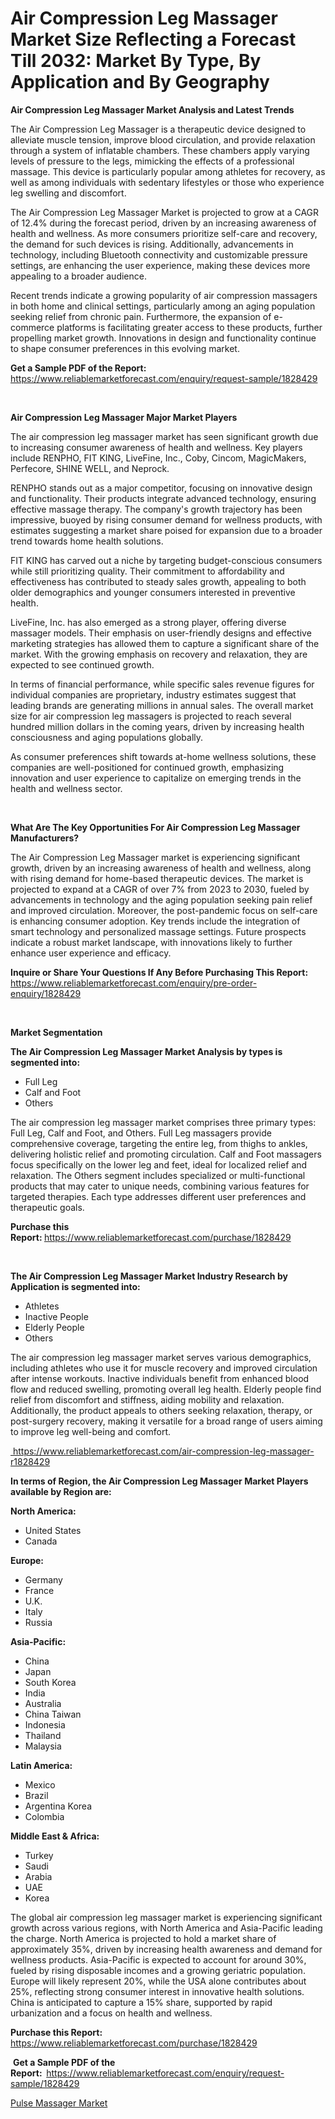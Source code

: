 <p><h1>Air Compression Leg Massager Market Size Reflecting a Forecast Till 2032: Market By Type, By Application and By Geography</h1></p><p><strong>Air Compression Leg Massager Market Analysis and Latest Trends</strong></p>
<p><p>The Air Compression Leg Massager is a therapeutic device designed to alleviate muscle tension, improve blood circulation, and provide relaxation through a system of inflatable chambers. These chambers apply varying levels of pressure to the legs, mimicking the effects of a professional massage. This device is particularly popular among athletes for recovery, as well as among individuals with sedentary lifestyles or those who experience leg swelling and discomfort.</p><p>The Air Compression Leg Massager Market is projected to grow at a CAGR of 12.4% during the forecast period, driven by an increasing awareness of health and wellness. As more consumers prioritize self-care and recovery, the demand for such devices is rising. Additionally, advancements in technology, including Bluetooth connectivity and customizable pressure settings, are enhancing the user experience, making these devices more appealing to a broader audience.</p><p>Recent trends indicate a growing popularity of air compression massagers in both home and clinical settings, particularly among an aging population seeking relief from chronic pain. Furthermore, the expansion of e-commerce platforms is facilitating greater access to these products, further propelling market growth. Innovations in design and functionality continue to shape consumer preferences in this evolving market.</p></p>
<p><strong>Get a Sample PDF of the Report:&nbsp;</strong> <a href="https://www.reliablemarketforecast.com/enquiry/request-sample/1828429?utm_campaign=2011&utm_medium=2&utm_source=Github&utm_content=ia&utm_term=07022025&utm_id=air-compression-leg-massager">https://www.reliablemarketforecast.com/enquiry/request-sample/1828429</a></p>
<p>&nbsp;</p>
<p><strong>Air Compression Leg Massager Major Market Players</strong></p>
<p><p>The air compression leg massager market has seen significant growth due to increasing consumer awareness of health and wellness. Key players include RENPHO, FIT KING, LiveFine, Inc., Coby, Cincom, MagicMakers, Perfecore, SHINE WELL, and Neprock. </p><p>RENPHO stands out as a major competitor, focusing on innovative design and functionality. Their products integrate advanced technology, ensuring effective massage therapy. The company's growth trajectory has been impressive, buoyed by rising consumer demand for wellness products, with estimates suggesting a market share poised for expansion due to a broader trend towards home health solutions.</p><p>FIT KING has carved out a niche by targeting budget-conscious consumers while still prioritizing quality. Their commitment to affordability and effectiveness has contributed to steady sales growth, appealing to both older demographics and younger consumers interested in preventive health.</p><p>LiveFine, Inc. has also emerged as a strong player, offering diverse massager models. Their emphasis on user-friendly designs and effective marketing strategies has allowed them to capture a significant share of the market. With the growing emphasis on recovery and relaxation, they are expected to see continued growth.</p><p>In terms of financial performance, while specific sales revenue figures for individual companies are proprietary, industry estimates suggest that leading brands are generating millions in annual sales. The overall market size for air compression leg massagers is projected to reach several hundred million dollars in the coming years, driven by increasing health consciousness and aging populations globally.</p><p>As consumer preferences shift towards at-home wellness solutions, these companies are well-positioned for continued growth, emphasizing innovation and user experience to capitalize on emerging trends in the health and wellness sector.</p></p>
<p>&nbsp;</p>
<p><strong>What Are The Key Opportunities For Air Compression Leg Massager Manufacturers?</strong></p>
<p><p>The Air Compression Leg Massager market is experiencing significant growth, driven by an increasing awareness of health and wellness, along with rising demand for home-based therapeutic devices. The market is projected to expand at a CAGR of over 7% from 2023 to 2030, fueled by advancements in technology and the aging population seeking pain relief and improved circulation. Moreover, the post-pandemic focus on self-care is enhancing consumer adoption. Key trends include the integration of smart technology and personalized massage settings. Future prospects indicate a robust market landscape, with innovations likely to further enhance user experience and efficacy.</p></p>
<p><strong>Inquire or Share Your Questions If Any Before Purchasing This Report:</strong> <a href="https://www.reliablemarketforecast.com/enquiry/pre-order-enquiry/1828429?utm_campaign=2011&utm_medium=2&utm_source=Github&utm_content=ia&utm_term=07022025&utm_id=air-compression-leg-massager">https://www.reliablemarketforecast.com/enquiry/pre-order-enquiry/1828429</a></p>
<p>&nbsp;</p>
<p><strong>Market Segmentation</strong></p>
<p><strong>The Air Compression Leg Massager Market Analysis by types is segmented into:</strong></p>
<p><ul><li>Full Leg</li><li>Calf and Foot</li><li>Others</li></ul></p>
<p><p>The air compression leg massager market comprises three primary types: Full Leg, Calf and Foot, and Others. Full Leg massagers provide comprehensive coverage, targeting the entire leg, from thighs to ankles, delivering holistic relief and promoting circulation. Calf and Foot massagers focus specifically on the lower leg and feet, ideal for localized relief and relaxation. The Others segment includes specialized or multi-functional products that may cater to unique needs, combining various features for targeted therapies. Each type addresses different user preferences and therapeutic goals.</p></p>
<p><strong>Purchase this Report:&nbsp;</strong><a href="https://www.reliablemarketforecast.com/purchase/1828429?utm_campaign=2011&utm_medium=2&utm_source=Github&utm_content=ia&utm_term=07022025&utm_id=air-compression-leg-massager">https://www.reliablemarketforecast.com/purchase/1828429</a></p>
<p>&nbsp;</p>
<p><strong>The Air Compression Leg Massager Market Industry Research by Application is segmented into:</strong></p>
<p><ul><li>Athletes</li><li>Inactive People</li><li>Elderly People</li><li>Others</li></ul></p>
<p><p>The air compression leg massager market serves various demographics, including athletes who use it for muscle recovery and improved circulation after intense workouts. Inactive individuals benefit from enhanced blood flow and reduced swelling, promoting overall leg health. Elderly people find relief from discomfort and stiffness, aiding mobility and relaxation. Additionally, the product appeals to others seeking relaxation, therapy, or post-surgery recovery, making it versatile for a broad range of users aiming to improve leg well-being and comfort.</p></p>
<p><a href="https://www.reliablemarketforecast.com/air-compression-leg-massager-r1828429?utm_campaign=2011&utm_medium=2&utm_source=Github&utm_content=ia&utm_term=07022025&utm_id=air-compression-leg-massager">&nbsp;https://www.reliablemarketforecast.com/air-compression-leg-massager-r1828429</a></p>
<p><strong>In terms of Region, the Air Compression Leg Massager Market Players available by Region are:</strong></p>
<p>
    <p> <strong> North America: </strong>
        <ul>
            <li>United States</li>
            <li>Canada</li>
        </ul>
        </p> 
    <p> <strong> Europe: </strong>
        <ul>
            <li>Germany</li>
            <li>France</li>
            <li>U.K.</li>
            <li>Italy</li>
            <li>Russia</li>
        </ul>
        </p> 
    <p> <strong> Asia-Pacific: </strong>
        <ul>
            <li>China</li>
            <li>Japan</li>
            <li>South Korea</li>
            <li>India</li>
            <li>Australia</li>
            <li>China Taiwan</li>
            <li>Indonesia</li>
            <li>Thailand</li>
            <li>Malaysia</li>
        </ul>
        </p> 
    <p> <strong> Latin America: </strong>
        <ul>
            <li>Mexico</li>
            <li>Brazil</li>
            <li>Argentina Korea</li>
            <li>Colombia</li>
        </ul>
        </p> 
    <p> <strong> Middle East & Africa: </strong>
        <ul>
            <li>Turkey</li>
            <li>Saudi</li>
            <li>Arabia</li>
            <li>UAE</li>
            <li>Korea</li>
        </ul>
    </p>
    </p>
<p><p>The global air compression leg massager market is experiencing significant growth across various regions, with North America and Asia-Pacific leading the charge. North America is projected to hold a market share of approximately 35%, driven by increasing health awareness and demand for wellness products. Asia-Pacific is expected to account for around 30%, fueled by rising disposable incomes and a growing geriatric population. Europe will likely represent 20%, while the USA alone contributes about 25%, reflecting strong consumer interest in innovative health solutions. China is anticipated to capture a 15% share, supported by rapid urbanization and a focus on health and wellness.</p></p>
<p><strong>Purchase this Report: </strong><a href="https://www.reliablemarketforecast.com/purchase/1828429?utm_campaign=2011&utm_medium=2&utm_source=Github&utm_content=ia&utm_term=07022025&utm_id=air-compression-leg-massager">https://www.reliablemarketforecast.com/purchase/1828429</a></p>
<p>&nbsp;<strong>Get a Sample PDF of the Report:&nbsp;&nbsp;</strong><a href="https://www.reliablemarketforecast.com/enquiry/request-sample/1828429?utm_campaign=2011&utm_medium=2&utm_source=Github&utm_content=ia&utm_term=07022025&utm_id=air-compression-leg-massager">https://www.reliablemarketforecast.com/enquiry/request-sample/1828429</a></p>
<p><strong></strong></p>
<p><p><a href="https://github.com/ChiragRp1/Market-Research-Report-List-7/blob/main/pulse-massager-market.md?utm_campaign=2011&utm_medium=2&utm_source=Github&utm_content=ia&utm_term=07022025&utm_id=air-compression-leg-massager">Pulse Massager Market</a></p></p>